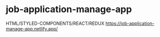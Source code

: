 # job-application-manage-app
HTML/STYLED-COMPONENTS/REACT/REDUX
https://job-application-manage-app.netlify.app/
